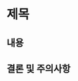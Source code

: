 # 제목
<!-- 제목은 [type][문제이름] 으로 바꿔주세요 -->

## 내용
<!-- 내용을 서술해주세요 -->

## 결론 및 주의사항 
<!--결론 및 주의사항을 서술해주세요-->
